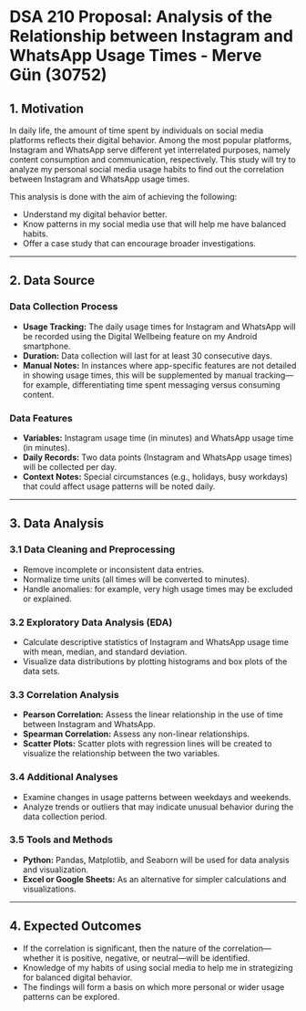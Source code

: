 # DSA 210 Proposal: Analysis of the Relationship between Instagram and WhatsApp Usage Times - Merve Gün (30752)

## 1. Motivation

In daily life, the amount of time spent by individuals on social media platforms reflects their digital behavior. Among the most popular platforms, Instagram and WhatsApp serve different yet interrelated purposes, namely content consumption and communication, respectively. This study will try to analyze my personal social media usage habits to find out the correlation between Instagram and WhatsApp usage times.

This analysis is done with the aim of achieving the following:

- Understand my digital behavior better.
- Know patterns in my social media use that will help me have balanced habits.
- Offer a case study that can encourage broader investigations.

---

## 2. Data Source

### Data Collection Process

- **Usage Tracking:** The daily usage times for Instagram and WhatsApp will be recorded using the Digital Wellbeing feature on my Android smartphone.  
- **Duration:** Data collection will last for at least 30 consecutive days.  
- **Manual Notes:** In instances where app-specific features are not detailed in showing usage times, this will be supplemented by manual tracking—for example, differentiating time spent messaging versus consuming content.

### Data Features

- **Variables:** Instagram usage time (in minutes) and WhatsApp usage time (in minutes).  
- **Daily Records:** Two data points (Instagram and WhatsApp usage times) will be collected per day.  
- **Context Notes:** Special circumstances (e.g., holidays, busy workdays) that could affect usage patterns will be noted daily.

---

## 3. Data Analysis

### 3.1 Data Cleaning and Preprocessing

- Remove incomplete or inconsistent data entries.  
- Normalize time units (all times will be converted to minutes).  
- Handle anomalies: for example, very high usage times may be excluded or explained.

### 3.2 Exploratory Data Analysis (EDA)

- Calculate descriptive statistics of Instagram and WhatsApp usage time with mean, median, and standard deviation.  
- Visualize data distributions by plotting histograms and box plots of the data sets.

### 3.3 Correlation Analysis

- **Pearson Correlation:** Assess the linear relationship in the use of time between Instagram and WhatsApp.  
- **Spearman Correlation:** Assess any non-linear relationships.  
- **Scatter Plots:** Scatter plots with regression lines will be created to visualize the relationship between the two variables.

### 3.4 Additional Analyses

- Examine changes in usage patterns between weekdays and weekends.  
- Analyze trends or outliers that may indicate unusual behavior during the data collection period.

### 3.5 Tools and Methods

- **Python:** Pandas, Matplotlib, and Seaborn will be used for data analysis and visualization.  
- **Excel or Google Sheets:** As an alternative for simpler calculations and visualizations.

---

## 4. Expected Outcomes

- If the correlation is significant, then the nature of the correlation—whether it is positive, negative, or neutral—will be identified.  
- Knowledge of my habits of using social media to help me in strategizing for balanced digital behavior.  
- The findings will form a basis on which more personal or wider usage patterns can be explored.  


